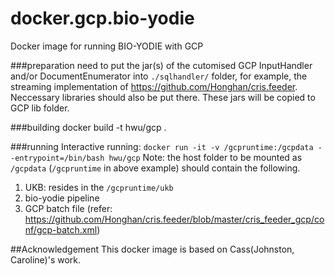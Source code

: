# docker.gcp.bio-yodie
Docker image for running BIO-YODIE with GCP

###preparation
need to put the jar(s) of the cutomised GCP InputHandler and/or DocumentEnumerator into `./sqlhandler/` folder, for example, the streaming implementation of https://github.com/Honghan/cris.feeder. Neccessary libraries should also be put there. These jars will be copied to GCP lib folder.

###building
docker build -t hwu/gcp .

###running
Interactive running: `docker run -it -v /gcpruntime:/gcpdata --entrypoint=/bin/bash hwu/gcp`
Note: the host folder to be mounted as `/gcpdata` (`/gcpruntime` in above example) should contain the following.

1. UKB: resides in the `/gcpruntime/ukb`
2. bio-yodie pipeline
3. GCP batch file (refer: https://github.com/Honghan/cris.feeder/blob/master/cris_feeder_gcp/conf/gcp-batch.xml)

##Acknowledgement
This docker image is based on Cass(Johnston, Caroline)'s work.

